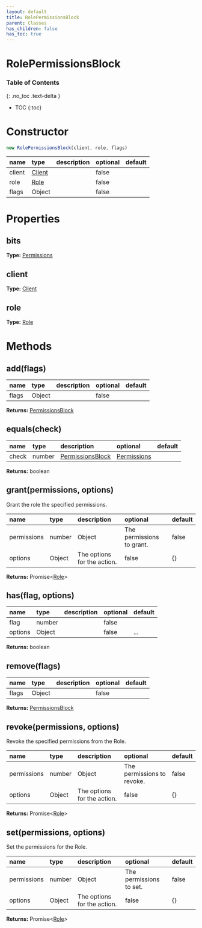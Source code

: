 ```yaml
---
layout: default
title: RolePermissionsBlock
parent: Classes
has_children: false
has_toc: true
---
```


# RolePermissionsBlock
### Table of Contents
{: .no_toc .text-delta }

- TOC
{:toc}
# Constructor
```js
new RolePermissionsBlock(client, role, flags)
```
| name | type | description | optional | default |
|:-----|:-----|:------------|:---------|:--------|
| client | [Client](classes/Client) |  | false |  |
| role | [Role](classes/Role) |  | false |  |
| flags | Object |  | false |  |

# Properties
## bits
**Type:** [Permissions](classes/Permissions)

## client
**Type:** [Client](classes/Client)

## role
**Type:** [Role](classes/Role)

# Methods
## add(flags)
| name | type | description | optional | default |
|:-----|:-----|:------------|:---------|:--------|
| flags | Object |  | false |  |

**Returns:** [PermissionsBlock](classes/PermissionsBlock)

## equals(check)
| name | type | description | optional | default |
|:-----|:-----|:------------|:---------|:--------|
| check | number | [PermissionsBlock](classes/PermissionsBlock) | [Permissions](classes/Permissions) |  | false |  |

**Returns:** boolean

## grant(permissions, options)
Grant the role the specified permissions.

| name | type | description | optional | default |
|:-----|:-----|:------------|:---------|:--------|
| permissions | number | Object | The permissions to grant. | false |  |
| options | Object | The options for the action. | false | {} |

**Returns:** Promise<[Role](classes/Role)>

## has(flag, options)
| name | type | description | optional | default |
|:-----|:-----|:------------|:---------|:--------|
| flag | number |  | false |  |
| options | Object |  | false | ... |

**Returns:** boolean

## remove(flags)
| name | type | description | optional | default |
|:-----|:-----|:------------|:---------|:--------|
| flags | Object |  | false |  |

**Returns:** [PermissionsBlock](classes/PermissionsBlock)

## revoke(permissions, options)
Revoke the specified permissions from the Role.

| name | type | description | optional | default |
|:-----|:-----|:------------|:---------|:--------|
| permissions | number | Object | The permissions to revoke. | false |  |
| options | Object | The options for the action. | false | {} |

**Returns:** Promise<[Role](classes/Role)>

## set(permissions, options)
Set the permissions for the Role.

| name | type | description | optional | default |
|:-----|:-----|:------------|:---------|:--------|
| permissions | number | Object | The permissions to set. | false |  |
| options | Object | The options for the action. | false | {} |

**Returns:** Promise<[Role](classes/Role)>

